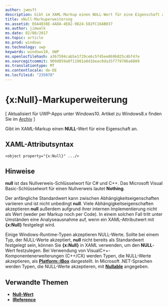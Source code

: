 ```yaml
---
author: jwmsft
description: Gibt im XAML-Markup einen NULL-Wert für eine Eigenschaft an.
title: xNull-Markuperweiterung
ms.assetid: E6A4038E-4ADA-4E82-9824-582FC16AB037
ms.author: jimwalk
ms.date: 02/08/2017
ms.topic: article
ms.prod: windows
ms.technology: uwp
keywords: windows10, UWP
ms.openlocfilehash: a367594cab5e1f29ce6c5f45ee869b025c4bf47e
ms.sourcegitcommit: 909d859a0f11981a8d1beac0da35f779786a6889
ms.translationtype: MT
ms.contentlocale: de-DE
ms.locfileid: "235078"
---
```

# <a name="xnull-markup-extension"></a>{x:Null}-Markuperweiterung

\[ Aktualisiert für UWP-Apps unter Windows10. Artikel zu Windows8.x finden Sie im [Archiv](http://go.microsoft.com/fwlink/p/?linkid=619132) \]

Gibt im XAML-Markup einen **NULL**-Wert für eine Eigenschaft an.

## <a name="xaml-attribute-usage"></a>XAML-Attributsyntax

``` syntax
<object property="{x:Null}" .../>
```

## <a name="remarks"></a>Hinweise

**null** ist das Nullverweis-Schlüsselwort für C# und C++. Das Microsoft Visual Basic-Schlüsselwort für einen Nullverweis lautet **Nothing**.

Der anfängliche Standardwert kann zwischen Abhängigkeitseigenschaften variieren und ist nicht unbedingt **null**. Viele Abhängigkeitseigenschaften akzeptieren **null** außerdem aufgrund ihrer internen Implementierung nicht als Wert (weder per Markup noch per Code). In einem solchen Fall tritt unter Umständen eine Analyseausnahme auf, wenn ein XAML-Attributwert mit **{x:Null}** festgelegt wird.

Einige Windows-Runtime-Typen akzeptieren NULL-Werte. Sollte bei einem Typ, der NULL-Werte akzeptiert, **null** nicht bereits als Standardwert festgelegt sein, können Sie **{x:Null}** in XAML verwenden, um den **NULL**-Wert festzulegen. Bei Verwendung von VisualC++-Komponentenerweiterungen (C++/CX) werden Typen, die NULL-Werte akzeptieren, als [**Platform::IBox<T>**](https://msdn.microsoft.com/library/windows/apps/xaml/jj606120.aspx) dargestellt. In Microsoft .NET-Sprachen werden Typen, die NULL-Werte akzeptieren, mit [**Nullable<T>**](https://msdn.microsoft.com/library/windows/apps/xaml/b3h38hb0.aspx) angegeben.

## <a name="related-topics"></a>Verwandte Themen

* [**Null-Wert<T>**](https://msdn.microsoft.com/library/windows/apps/xaml/b3h38hb0.aspx)
* [**IReference<T>**](https://msdn.microsoft.com/library/windows/apps/br225864)
 

